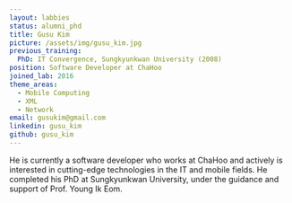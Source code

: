 ```yaml
---
layout: labbies
status: alumni_phd
title: Gusu Kim
picture: /assets/img/gusu_kim.jpg
previous_training:
  PhD: IT Convergence, Sungkyunkwan University (2008)
position: Software Developer at ChaHoo
joined_lab: 2016
theme_areas:
  - Mobile Computing
  - XML
  - Network
email: gusukim@gmail.com
linkedin: gusu_kim
github: gusu_kim
---
```


He is currently a software developer who works at ChaHoo 
and actively is interested in cutting-edge technologies in the IT and mobile fields. He completed his PhD at Sungkyunkwan University, under the guidance and support of Prof. Young Ik Eom.

 
